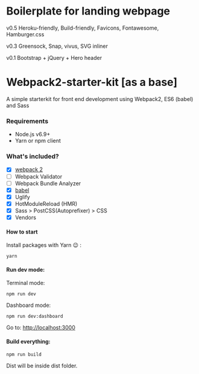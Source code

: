 # Boilerplate for landing webpage


v0.5
Heroku-friendly, Build-friendly, Favicons, Fontawesome, Hamburger.css

v0.3
Greensock, Snap, vivus, SVG inliner


v0.1
Bootstrap + jQuery + Hero header



# Webpack2-starter-kit [as a base]

A simple starterkit for front end development using Webpack2, ES6 (babel) and Sass


### Requirements
- Node.js v6.9+
- Yarn or npm client

### What's included?
- [x] [webpack 2](https://webpack.js.org)
- [ ] Webpack Validator
- [ ] Webpack Bundle Analyzer
- [x] [babel](https://babeljs.io/)
- [x] Uglify
- [x] HotModuleReload (HMR)
- [x] Sass > PostCSS(Autoprefixer) > CSS
- [x] Vendors

#### How to start

Install packages with Yarn 😉 :
```
yarn
```

#### Run dev mode:

Terminal mode:
```
npm run dev
```

Dashboard mode:
```
npm run dev:dashboard
```

Go to:
[http://localhost:3000](http://localhost:3000)

#### Build everything:

```
npm run build
```

Dist will be inside dist folder.


